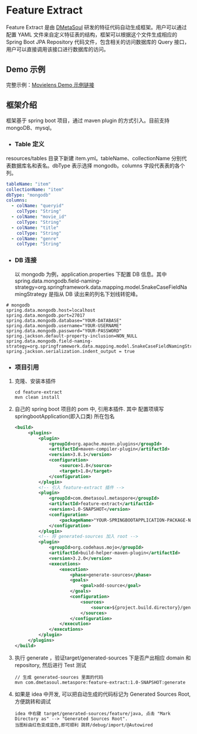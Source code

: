# Feature Extract

Feature Extract 是由 [DMetaSoul](https://www.dmetasoul.com/) 研发的特征代码自动生成框架。用户可以通过配置 YAML 文件来自定义特征表的结构，框架可以根据这个文件生成相应的 Spring Boot JPA Repository 代码文件，包含相关的访问数据库的 Query 接口，用户可以直接调用该接口进行数据库的访问。



## Demo 示例

完整示例：[Movielens Demo 示例链接](../../../demo/movielens/online/README.md)



## 框架介绍

框架基于 spring boot 项目，通过 maven plugin 的方式引入。目前支持 mongoDB、mysql。

- ### Table 定义

resources/tables 目录下新建 item.yml。tableName、collectionName 分别代表数据库名和表名。dbType 表示选择 mongodb。columns 字段代表表的各个列。

```yaml
tableName: "item"
collectionName: "item"
dbType: "mongodb"
columns:
  - colName: "queryid"
    colType: "String"
  - colName: "movie_id"
    colType: "String"
  - colName: "title"
    colType: "String"
  - colName: "genre"
    colType: "String"
```



- ### DB 连接

  以 mongodb 为例，application.properties 下配置 DB 信息。其中 spring.data.mongodb.field-naming-strategy=org.springframework.data.mapping.model.SnakeCaseFieldNamingStrategy 是指从 DB 读出来的列名下划线转驼峰。

```
# mongodb
spring.data.mongodb.host=localhost
spring.data.mongodb.port=27017
spring.data.mongodb.database="YOUR-DATABASE"
spring.data.mongodb.username="YOUR-USERNAME"
spring.data.mongodb.password="YOUR-PASSWORD"
spring.jackson.default-property-inclusion=NON_NULL
spring.data.mongodb.field-naming-strategy=org.springframework.data.mapping.model.SnakeCaseFieldNamingStrategy
spring.jackson.serialization.indent_output = true
```



- ### 项目引用

1. 克隆、安装本插件

   ```shell
   cd feature-extract
   mvn clean install
   ```
2. 自己的 spring boot 项目的 pom 中, 引用本插件. 其中 <packageName> 配置项填写 springbootApplication(即入口类) 所在包名
   ```xml
   <build>
        <plugins>
            <plugin>
                <groupId>org.apache.maven.plugins</groupId>
                <artifactId>maven-compiler-plugin</artifactId>
                <version>3.8.1</version>
                <configuration>
                    <source>1.8</source>
                    <target>1.8</target>
                </configuration>
            </plugin>
            <!-- 引入 feature-extract 插件 -->
            <plugin>
                <groupId>com.dmetasoul.metaspore</groupId>
                <artifactId>feature-extract</artifactId>
                <version>1.0-SNAPSHOT</version>
                <configuration>
                    <packageName>"YOUR-SPRINGBOOTAPPLICATION-PACKAGE-NAME"</packageName>
                </configuration>
            </plugin>
            <!-- 将 generated-sources 加入 root -->
            <plugin>
                <groupId>org.codehaus.mojo</groupId>
                <artifactId>build-helper-maven-plugin</artifactId>
                <version>3.2.0</version>
                <executions>
                    <execution>
                        <phase>generate-sources</phase>
                        <goals>
                            <goal>add-source</goal>
                        </goals>
                        <configuration>
                            <sources>
                                <source>${project.build.directory}/generated-sources/feature/java</source>
                            </sources>
                        </configuration>
                    </execution>
                </executions>
            </plugin>
        </plugins>
   </build>
   ```
   
   
4. 执行 generate ，验证target/generated-sources 下是否产出相应 domain 和 repository, 然后进行 Test 测试
   ```shell
   // 生成 generated-sources 里面的代码
   mvn com.dmetasoul.metaspore:feature-extract:1.0-SNAPSHOT:generate
   
   ```

5. 如果是 idea 中开发, 可以把自动生成的代码标记为 Generated Sources Root, 方便跳转和调试 
   ```shell
   idea 中右键 target/generated-sources/feature/java, 点击 "Mark Directory as" --> "Generated Sources Root".
   当图标由红色变成蓝色,即可顺利 跳转/debug/import/@Autowired
   ```